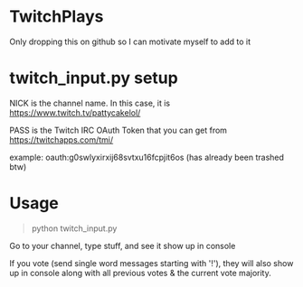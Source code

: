 # TwitchPlays
Only dropping this on github so I can motivate myself to add to it

# twitch_input.py setup
NICK is the channel name. In this case, it is https://www.twitch.tv/pattycakelol/


PASS is the Twitch IRC OAuth Token that you can get from https://twitchapps.com/tmi/

example: oauth:g0swlyxirxij68svtxu16fcpjit6os (has already been trashed btw)

# Usage
>python twitch_input.py

Go to your channel, type stuff, and see it show up in console

If you vote (send single word messages starting with '!'), they will also show up in console along with all previous votes & the current vote majority.
